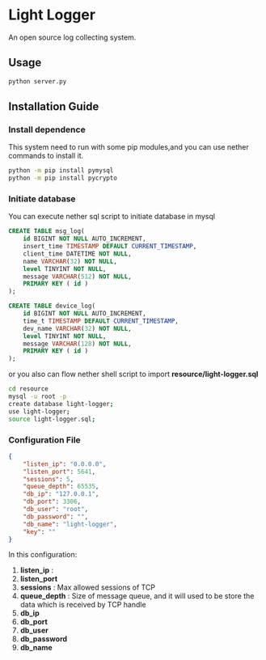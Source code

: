 # Light Logger

An open source log collecting system.

## Usage

```bash
python server.py
```

## Installation Guide

### Install dependence

This system need to run with some pip modules,and you can use nether commands to
 install it.
 
 ```bash
python -m pip install pymysql
python -m pip install pycrypto
```

### Initiate database

You can execute nether sql script to initiate database in mysql
```sql
CREATE TABLE msg_log(
    id BIGINT NOT NULL AUTO_INCREMENT,
    insert_time TIMESTAMP DEFAULT CURRENT_TIMESTAMP,
	client_time DATETIME NOT NULL,
    name VARCHAR(32) NOT NULL,
    level TINYINT NOT NULL,
    message VARCHAR(512) NOT NULL,
    PRIMARY KEY ( id )
);

CREATE TABLE device_log(
    id BIGINT NOT NULL AUTO_INCREMENT,
    time_t TIMESTAMP DEFAULT CURRENT_TIMESTAMP,
    dev_name VARCHAR(32) NOT NULL,
    level TINYINT NOT NULL,
    message VARCHAR(128) NOT NULL,
    PRIMARY KEY ( id )
);
```
or you also can flow nether shell script to import **resource/light-logger.sql**
```bash
cd resource
mysql -u root -p
create database light-logger;
use light-logger;
source light-logger.sql;
```

### Configuration File

```json
{
    "listen_ip": "0.0.0.0",
    "listen_port": 5641,
    "sessions": 5,
    "queue_depth": 65535,
    "db_ip": "127.0.0.1",
    "db_port": 3306,
    "db_user": "root",
    "db_password": "",
    "db_name": "light-logger",
    "key": ""
}
```

In this configuration:

1. **listen_ip** : 
2. **listen_port**
3. **sessions** : Max allowed sessions of TCP
4. **queue_depth** : Size of message queue, and it will used to be store the data which is received by TCP handle
5. **db_ip**
5. **db_port**
5. **db_user**
5. **db_password**
5. **db_name**